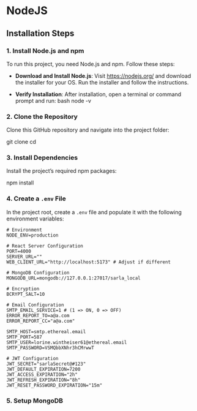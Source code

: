 # NodeJS


## Installation Steps

### 1. Install Node.js and npm
To run this project, you need Node.js and npm. Follow these steps:

- **Download and Install Node.js**: Visit https://nodejs.org/ and download the installer for your OS. Run the installer and follow the instructions.
  
- **Verify Installation**: After installation, open a terminal or command prompt and run:
  bash
  node -v


### 2. Clone the Repository
Clone this GitHub repository and navigate into the project folder:

git clone <repository-url>
cd <project-directory>


### 3. Install Dependencies
Install the project’s required npm packages:

npm install


### 4. Create a `.env` File
In the project root, create a `.env` file and populate it with the following environment variables:

```env
# Environment
NODE_ENV=production

# React Server Configuration
PORT=4000
SERVER_URL=""
WEB_CLIENT_URL="http://localhost:5173" # Adjust if different

# MongoDB Configuration
MONGODB_URL=mongodb://127.0.0.1:27017/sarla_local

# Encryption
BCRYPT_SALT=10

# Email Configuration
SMTP_EMAIL_SERVICE=1 # (1 => ON, 0 => OFF)
ERROR_REPORT_TO=a@a.com
ERROR_REPORT_CC="a@a.com"

SMTP_HOST=smtp.ethereal.email
SMTP_PORT=587
SMTP_USER=lorine.wintheiser61@ethereal.email
SMTP_PASSWORD=VSMQbbXNhr3hCMrwwT

# JWT Configuration
JWT_SECRET="sarlaSecret@#123"
JWT_DEFAULT_EXPIRATION=7200
JWT_ACCESS_EXPIRATION="2h"
JWT_REFRESH_EXPIRATION="8h"
JWT_RESET_PASSWORD_EXPIRATION="15m"
```
### 5. Setup MongoDB